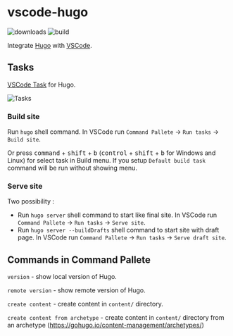 # vscode-hugo

![downloads](https://img.shields.io/vscode-marketplace/d/rusnasonov.vscode-hugo.svg) ![build](https://github.com/rusnasonov/vscode-hugo/workflows/Build/badge.svg)

Integrate [Hugo](http://gohugo.io) with [VSCode](https://code.visualstudio.com).

## Tasks

[VSCode Task](https://code.visualstudio.com/Docs/editor/tasks#_processing-task-output-with-problem-matchers) for Hugo.

![Tasks](https://github.com/rusnasonov/vscode-hugo/blob/master/tasks.gif)

### Build site

Run `hugo` shell command. In VSCode run `Command Pallete` -> `Run tasks` -> `Build site`.

Or press <kbd>command</kbd> + <kbd>shift</kbd> + <kbd>b</kbd> (<kbd>control</kbd> + <kbd>shift</kbd> + <kbd>b</kbd> for Windows and Linux) for select task in Build menu. If you setup `Default build task` command will be run without showing menu.

### Serve site

Two possibility :
* Run `hugo server` shell command to start like final site.
 In VSCode run `Command Pallete` -> `Run tasks` -> `Serve site`.
* Run `hugo server --buildDrafts` shell command to start site with draft page.
 In VSCode run `Command Pallete` -> `Run tasks` -> `Serve draft site`.


## Commands in Command Pallete

`version` - show local version of Hugo.

`remote version` - show remote version of Hugo.

`create content` - create content in `content/` directory.

`create content from archetype` - create content in `content/` directory from an archetype (https://gohugo.io/content-management/archetypes/)

